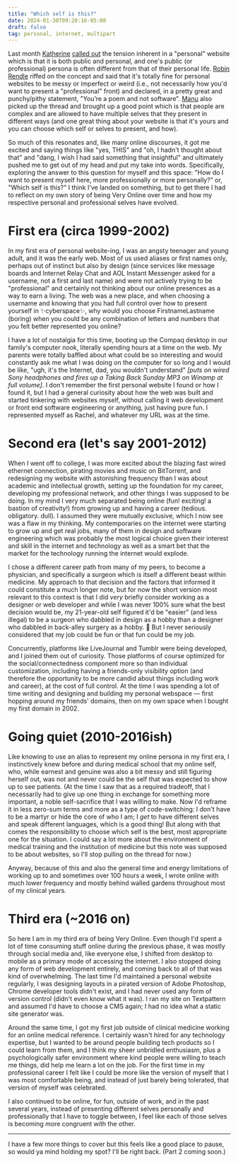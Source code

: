 ```yaml
---
title: "Which self is this?"
date: 2024-01-30T09:20:16-05:00
draft: false
tag: personal, internet, multipart
---
```


Last month [Katherine](https://kayserifserif.place/) [called out](https://sunny.garden/@kayserifserif/111523195687578771) the tension inherent in a "personal" website which is that it is both public and personal, and one's public (or professional) persona is often different from that of their personal life. [Robin Rendle](https://robinrendle.com/notes/i-am-a-poem-i-am-not-software/) riffed on the concept and said that it's totally fine for personal websites to be messy or imperfect or weird (i.e., not necessarily how you'd want to present a "professional" front) and declared, in a pretty great and punchy/pithy statement, "You’re a poem and not software". [Manu](https://manuelmoreale.com/the-personality-of-a-personal-website) also picked up the thread and brought up a good point which is that people are complex and are allowed to have multiple selves that they present in different ways (and one great thing about your website is that it's yours and you can choose which self or selves to present, and how).

So much of this resonates and, like many online discourses, it got me excited and saying things like "yes, THIS" and "oh, I hadn't thought about that" and "dang, I wish I had said something that insightful" and ultimately pushed me to get out of my head and put my take into words. Specifically, exploring the answer to this question for myself and this space: "How do I want to present myself here, more professionally or more personally?" or, "Which self is this?" I think I've landed on something, but to get there I had to reflect on my own story of being Very Online over time and how my respective personal and professional selves have evolved.

# First era (circa 1999-2002)

In my first era of personal website-ing, I was an angsty teenager and young adult, and it was the early web. Most of us used aliases or first names only, perhaps out of instinct but also by design (since services like message boards and Internet Relay Chat and AOL Instant Messenger asked for a username, not a first and last name) and were not actively trying to be "professional" and certainly not thinking about our online presences as a way to earn a living. The web was a new place, and when choosing a username and knowing that you had full control over how to present yourself in ✨cyberspace✨, why would you choose FirstnameLastname (boring) when you could be any combination of letters and numbers that you felt better represented you online? 

I have a lot of nostalgia for this time, booting up the Compaq desktop in our family's computer nook, literally spending hours at a time on the web. My parents were totally baffled about what could be so interesting and would constantly ask me what I was doing on the computer for so long and I would be like, "ugh, it's the Internet, dad, you wouldn't understand" _[puts on wired Sony headphones and fires up a Taking Back Sunday MP3 on Winamp at full volume]_.  I don't remember the first personal website I found or how I found it, but I had a general curiosity about how the web was built and started tinkering with websites myself, without calling it web development or front end software engineering or anything, just having pure fun. I represented myself as Rachel, and whatever my URL was at the time.

# Second era (let's say 2001-2012)

When I went off to college, I was more excited about the blazing fast wired ethernet connection, pirating movies and music on BitTorrent, and redesigning my website with astonishing frequency than I was about academic and intellectual growth, setting up the foundation for my career, developing my professional network, and other things I was supposed to be doing. In my mind I very much separated being online (fun! exciting! a bastion of creativity!) from growing up and having a career (tedious. obligatory. dull). I assumed they were mutually exclusive, which I now see was a flaw in my thinking. My contemporaries on the internet were starting to grow up and get real jobs, many of them in design and software engineering which was probably the most logical choice given their interest and skill in the internet and technology as well as a smart bet that the market for the technology running the internet would explode. 

I chose a different career path from many of my peers, to become a physician, and specifically a surgeon which is itself a different beast within medicine. My approach to that decision and the factors that informed it could constitute a much longer note, but for now the short version most relevant to this context is that I did *very* briefly consider working as a designer or web developer and while I was never 100% sure what the best decision would be, my 21-year-old self figured it'd be "easier" (and less illegal) to be a surgeon who dabbled in design as a hobby than a designer who dabbled in back-alley surgery as a hobby. 🤷 But I never seriously considered that my job could be fun or that fun could be my job.

 Concurrently, platforms like LiveJournal and Tumblr were being developed, and I joined them out of curiosity. Those platforms of course optimized for the social/connectedness component more so than individual customization, including having a friends-only visibility option (and therefore the opportunity to be more candid about things including work and career), at the cost of full control. At the time I was spending a lot of time writing and designing and building my personal webspace — first hopping around my friends' domains, then on my own space when I bought my first domain in 2002. 

# Going quiet (2010-2016ish)

Like knowing to use an alias to represent my online persona in my first era, I instinctively knew before and during medical school that my online self, who, while earnest and genuine was also a bit messy and still figuring herself out, was not and never could be the self that was expected to show up to see patients. (At the time I saw that as a required tradeoff, that I necessarily had to give up one thing in exchange for something more important, a noble self-sacrifice that I was willing to make. Now I'd reframe it in less zero-sum terms and more as a type of code-switching: I don't have to be a martyr or hide the core of who I am; I *get* to have different selves and speak different languages, which is a good thing! But along with that comes the responsibility to choose which self is the best, most appropriate one for the situation. I could say a lot more about the environment of medical training and the institution of medicine but this note was supposed to be about websites, so I'll stop pulling on the thread for now.) 

Anyway, because of this and also the general time and energy limitations of working up to and sometimes over 100 hours a week, I wrote online with much lower frequency and mostly behind walled gardens throughout most of my clinical years. 

# Third era (~2016 on)

So here I am in my third era of being Very Online. Even though I'd spent a lot of time consuming stuff online during the previous phase, it was mostly through social media and, like everyone else, I shifted from desktop to mobile as a primary mode of accessing the internet. I also stopped doing any form of web development entirely, and coming back to all of that was kind of overwhelming. The last time I'd maintained a personal website regularly, I was designing layouts in a pirated version of Adobe Photoshop, Chrome developer tools didn't exist, and I had never used any form of version control (didn't even know what it was). I ran my site on Textpattern and assumed I'd have to choose a CMS again; I had no idea what a static site generator was.

Around the same time, I got my first job outside of clinical medicine working for an online medical reference. I certainly wasn't hired for any technology expertise, but I wanted to be around people building tech products so I could learn from them, and I think my sheer unbridled enthusiasm, plus a psychologically safer environment where kind people were willing to teach me things, did help me learn a lot on the job. For the first time in my professional career I felt like I could be more like the version of myself that I was most comfortable being, and instead of just barely being tolerated, that version of myself was celebrated. 

I also continued to be online, for fun, outside of work, and in the past several years, instead of presenting different selves personally and professionally that I have to toggle between, I feel like each of those selves is becoming more congruent with the other. 

--- 

I have a few more things to cover but this feels like a good place to pause, so would ya mind holding my spot? I'll be right back. (Part 2 coming soon.)